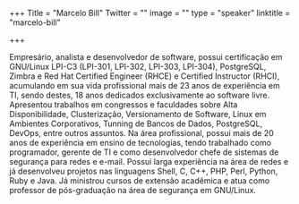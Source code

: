 +++
Title = "Marcelo Bill"
Twitter = ""
image = ""
type = "speaker"
linktitle = "marcelo-bill"

+++

Empresário, analista e desenvolvedor de software, possui certificação em GNU/Linux LPI-C3 (LPI-301, LPI-302, LPI-303, LPI-304), PostgreSQL, Zimbra e Red Hat Certified Engineer (RHCE) e Certified Instructor (RHCI), acumulando em sua vida profissional mais de 23 anos de experiência em TI, sendo destes, 18 anos dedicados exclusivamente ao software livre. Apresentou trabalhos em congressos e faculdades sobre Alta Disponibilidade, Clusterização, Versionamento de Software, Linux em Ambientes Corporativos, Tunning de Bancos de Dados, PostgreSQL, DevOps, entre outros assuntos. Na área profissional, possui mais de 20 anos de experiência em ensino de tecnologias, tendo trabalhado como programador, gerente de TI e como desenvolvedor chefe de sistemas de segurança para redes e e-mail. Possui larga experiência na área de redes e já desenvolveu projetos nas linguagens Shell, C, C++, PHP, Perl, Python, Ruby e Java. Já ministrou cursos de extensão acadêmica e atua como professor de pós-graduação na área de segurança em GNU/Linux.
